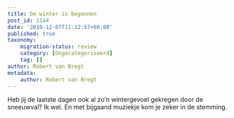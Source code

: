 ```yaml
---
title: De winter is begonnen
post_id: 1144
date: '2010-12-07T11:12:57+00:00'
published: true
taxonomy:
    migration-status: review
    category: [Ongecategoriseerd]
    tag: []
author: Robert van Bregt
metadata:
    author: Robert van Bregt
---
```

Heb jij de laatste dagen ook al zo’n wintergevoel gekregen door de sneeuwval? Ik wel. En met bijgaand muziekje kom je zeker in de stemming.
